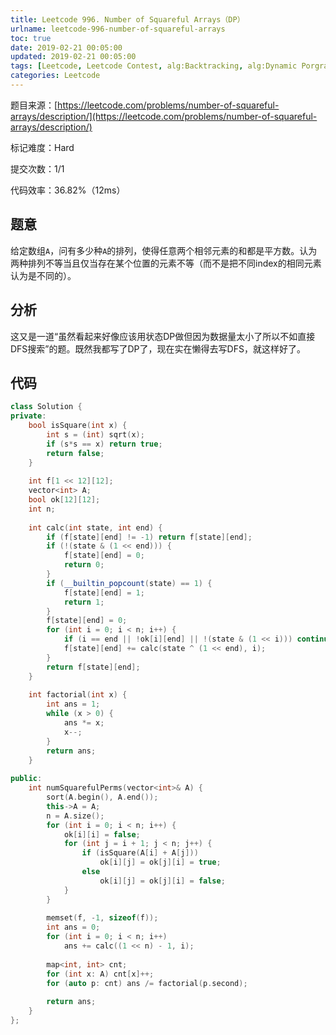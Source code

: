 ```yaml
---
title: Leetcode 996. Number of Squareful Arrays（DP）
urlname: leetcode-996-number-of-squareful-arrays
toc: true
date: 2019-02-21 00:05:00
updated: 2019-02-21 00:05:00
tags: [Leetcode, Leetcode Contest, alg:Backtracking, alg:Dynamic Porgramming]
categories: Leetcode
---
```


题目来源：[https://leetcode.com/problems/number-of-squareful-arrays/description/](https://leetcode.com/problems/number-of-squareful-arrays/description/)

标记难度：Hard

提交次数：1/1

代码效率：36.82%（12ms）

## 题意

给定数组`A`，问有多少种`A`的排列，使得任意两个相邻元素的和都是平方数。认为两种排列不等当且仅当存在某个位置的元素不等（而不是把不同index的相同元素认为是不同的）。

## 分析

这又是一道“虽然看起来好像应该用状态DP做但因为数据量太小了所以不如直接DFS搜索”的题。既然我都写了DP了，现在实在懒得去写DFS，就这样好了。

## 代码

```cpp
class Solution {
private:
    bool isSquare(int x) {
        int s = (int) sqrt(x);
        if (s*s == x) return true;
        return false;
    }
    
    int f[1 << 12][12];
    vector<int> A;
    bool ok[12][12];
    int n;
    
    int calc(int state, int end) {
        if (f[state][end] != -1) return f[state][end];
        if (!(state & (1 << end))) {
            f[state][end] = 0;
            return 0;
        }
        if (__builtin_popcount(state) == 1) {
            f[state][end] = 1;
            return 1;
        }
        f[state][end] = 0;
        for (int i = 0; i < n; i++) {
            if (i == end || !ok[i][end] || !(state & (1 << i))) continue;
            f[state][end] += calc(state ^ (1 << end), i);
        }
        return f[state][end];
    }
    
    int factorial(int x) {
        int ans = 1;
        while (x > 0) {
            ans *= x;
            x--;
        }
        return ans;
    }
    
public:
    int numSquarefulPerms(vector<int>& A) {
        sort(A.begin(), A.end());
        this->A = A;
        n = A.size();
        for (int i = 0; i < n; i++) {
            ok[i][i] = false;
            for (int j = i + 1; j < n; j++) {
                if (isSquare(A[i] + A[j]))
                    ok[i][j] = ok[j][i] = true;
                else
                    ok[i][j] = ok[j][i] = false;
            }
        }
        
        memset(f, -1, sizeof(f));
        int ans = 0;
        for (int i = 0; i < n; i++)
            ans += calc((1 << n) - 1, i);
        
        map<int, int> cnt;
        for (int x: A) cnt[x]++;
        for (auto p: cnt) ans /= factorial(p.second);
        
        return ans;
    }
};
```